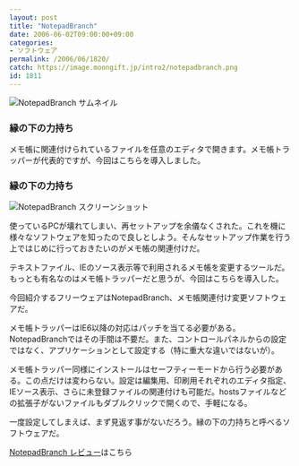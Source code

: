 ```yaml
---
layout: post
title: "NotepadBranch"
date: 2006-06-02T09:00:00+09:00
categories:
- ソフトウェア
permalink: /2006/06/1820/
catch: https://image.moongift.jp/intro2/notepadbranch.png
id: 1811
---
```

 ![NotepadBranch サムネイル](https://image.moongift.jp/intro2/notepadbranch.t.png "NotepadBranch サムネイル")
  

### 縁の下の力持ち
  
メモ帳に関連付けられているファイルを任意のエディタで開きます。メモ帳トラッパーが代表的ですが、今回はこちらを導入しました。  
<!--more-->  

### 縁の下の力持ち
  

![NotepadBranch スクリーンショット](https://image.moongift.jp/intro2/notepadbranch.png "NotepadBranch スクリーンショット")

  

使っているPCが壊れてしまい、再セットアップを余儀なくされた。これを機に様々なソフトウェアを知ったので良しとしよう。そんなセットアップ作業を行う上ではじめに行っておきたいのがメモ帳の関連付けだ。

  

テキストファイル、IEのソース表示等で利用されるメモ帳を変更するツールだ。もっとも有名なのはメモ帳トラッパーだと思うが、今回はこちらを導入した。

  

今回紹介するフリーウェアはNotepadBranch、メモ帳関連付け変更ソフトウェアだ。

  

メモ帳トラッパーはIE6以降の対応はパッチを当てる必要がある。NotepadBranchではその手間は不要だ。また、コントロールパネルからの設定ではなく、アプリケーションとして設定する（特に重大な違いではないが）。

  

メモ帳トラッパー同様にインストールはセーフティーモードから行う必要がある。この点だけは変わらない。設定は編集用、印刷用それぞれのエディタ指定、IEソース表示、さらに未登録ファイルの関連付けも可能だ。hostsファイルなどの拡張子がないファイルもダブルクリックで開くので、手軽になる。

  

一度設定してしまえば、まず見返す事がないだろう。縁の下の力持ちと呼べるソフトウェアだ。

  

[NotepadBranch レビュー](http://fw.moongift.jp/review/i-1821.html)はこちら

